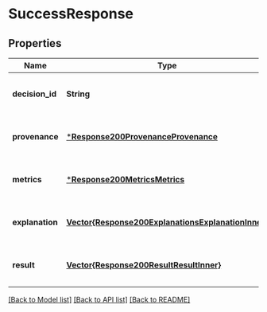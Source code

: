# SuccessResponse


## Properties
Name | Type | Description | Notes
------------ | ------------- | ------------- | -------------
**decision_id** | **String** |  | [optional] [default to nothing]
**provenance** | [***Response200ProvenanceProvenance**](Response200ProvenanceProvenance.md) |  | [optional] [default to nothing]
**metrics** | [***Response200MetricsMetrics**](Response200MetricsMetrics.md) |  | [optional] [default to nothing]
**explanation** | [**Vector{Response200ExplanationsExplanationInner}**](Response200ExplanationsExplanationInner.md) |  | [optional] [default to nothing]
**result** | [**Vector{Response200ResultResultInner}**](Response200ResultResultInner.md) |  | [optional] [default to nothing]


[[Back to Model list]](../README.md#models) [[Back to API list]](../README.md#api-endpoints) [[Back to README]](../README.md)


